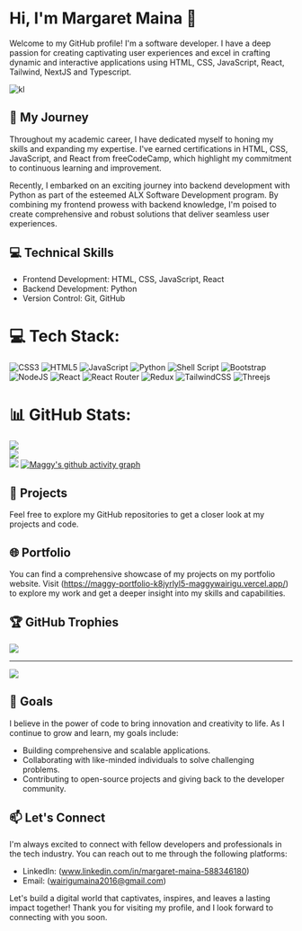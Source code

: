 # Hi, I'm Margaret Maina 👋

Welcome to my GitHub profile! I'm a software developer. I have a deep passion for creating captivating user experiences and excel in crafting dynamic and interactive applications using HTML, CSS, JavaScript, React, Tailwind, NextJS and Typescript.

![kl](https://github.com/maggywairigu/maggywairigu/assets/68754799/e86bf27c-540e-4763-acc4-d95c3526f9b7)


## 🚀 My Journey

Throughout my academic career, I have dedicated myself to honing my skills and expanding my expertise. I've earned certifications in HTML, CSS, JavaScript, and React from freeCodeCamp, which highlight my commitment to continuous learning and improvement.

Recently, I embarked on an exciting journey into backend development with Python as part of the esteemed ALX Software Development program. By combining my frontend prowess with backend knowledge, I'm poised to create comprehensive and robust solutions that deliver seamless user experiences.

## 💻 Technical Skills

- Frontend Development: HTML, CSS, JavaScript, React
- Backend Development: Python
- Version Control: Git, GitHub

# 💻 Tech Stack:
![CSS3](https://img.shields.io/badge/css3-%231572B6.svg?style=for-the-badge&logo=css3&logoColor=white) ![HTML5](https://img.shields.io/badge/html5-%23E34F26.svg?style=for-the-badge&logo=html5&logoColor=white) ![JavaScript](https://img.shields.io/badge/javascript-%23323330.svg?style=for-the-badge&logo=javascript&logoColor=%23F7DF1E) ![Python](https://img.shields.io/badge/python-3670A0?style=for-the-badge&logo=python&logoColor=ffdd54) ![Shell Script](https://img.shields.io/badge/shell_script-%23121011.svg?style=for-the-badge&logo=gnu-bash&logoColor=white) ![Bootstrap](https://img.shields.io/badge/bootstrap-%23563D7C.svg?style=for-the-badge&logo=bootstrap&logoColor=white) ![NodeJS](https://img.shields.io/badge/node.js-6DA55F?style=for-the-badge&logo=node.js&logoColor=white) ![React](https://img.shields.io/badge/react-%2320232a.svg?style=for-the-badge&logo=react&logoColor=%2361DAFB) ![React Router](https://img.shields.io/badge/React_Router-CA4245?style=for-the-badge&logo=react-router&logoColor=white) ![Redux](https://img.shields.io/badge/redux-%23593d88.svg?style=for-the-badge&logo=redux&logoColor=white) ![TailwindCSS](https://img.shields.io/badge/tailwindcss-%2338B2AC.svg?style=for-the-badge&logo=tailwind-css&logoColor=white) ![Threejs](https://img.shields.io/badge/threejs-black?style=for-the-badge&logo=three.js&logoColor=white)

# 📊 GitHub Stats:
![](https://github-readme-stats.vercel.app/api?username=maggywairigu&theme=dark&hide_border=false&include_all_commits=false&count_private=false)<br/>
![](https://github-readme-streak-stats.herokuapp.com/?user=maggywairigu&theme=dark&hide_border=false)<br/>
![](https://github-readme-stats.vercel.app/api/top-langs/?username=maggywairigu&theme=dark&hide_border=false&include_all_commits=false&count_private=false&layout=compact)
[![Maggy's github activity graph](https://github-readme-activity-graph.vercel.app/graph?username=maggywairigu&bg_color=ffcfe9&color=9e4c98&line=9e4c98&point=403d3d&area=true&hide_border=true)](https://github.com/ashutosh00710/github-readme-activity-graph)


## 🌟 Projects

Feel free to explore my GitHub repositories to get a closer look at my projects and code.

## 🌐 Portfolio

You can find a comprehensive showcase of my projects on my portfolio website. Visit (https://maggy-portfolio-k8jyrlyl5-maggywairigu.vercel.app/) to explore my work and get a deeper insight into my skills and capabilities.

## 🏆 GitHub Trophies
![](https://github-profile-trophy.vercel.app/?username=maggywairigu&theme=radical&no-frame=false&no-bg=false&margin-w=4)

---
[![](https://visitcount.itsvg.in/api?id=maggywairigu&icon=0&color=0)](https://visitcount.itsvg.in)


## 🌱 Goals

I believe in the power of code to bring innovation and creativity to life. As I continue to grow and learn, my goals include:

- Building comprehensive and scalable applications.
- Collaborating with like-minded individuals to solve challenging problems.
- Contributing to open-source projects and giving back to the developer community.

## 📫 Let's Connect

I'm always excited to connect with fellow developers and professionals in the tech industry. You can reach out to me through the following platforms:

- LinkedIn: (www.linkedin.com/in/margaret-maina-588346180)
- Email: (wairigumaina2016@gmail.com)

Let's build a digital world that captivates, inspires, and leaves a lasting impact together! Thank you for visiting my profile, and I look forward to connecting with you soon.

